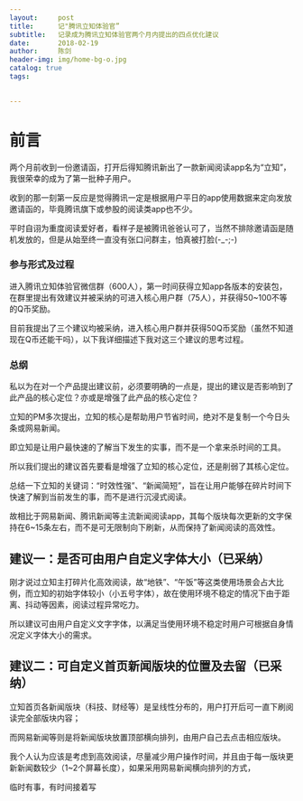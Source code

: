 ```yaml
---
layout:     post
title:      记"腾讯立知体验官”
subtitle:   记录成为腾讯立知体验官两个月内提出的四点优化建议
date:       2018-02-19
author:     陈剑
header-img: img/home-bg-o.jpg
catalog: true
tags:

    
---
```


# 前言
两个月前收到一份邀请函，打开后得知腾讯新出了一款新闻阅读app名为“立知”，我很荣幸的成为了第一批种子用户。

收到的那一刻第一反应是觉得腾讯一定是根据用户平日的app使用数据来定向发放邀请函的，毕竟腾讯旗下或参股的阅读类app也不少。

平时自诩为重度阅读爱好者，看样子是被腾讯爸爸认可了，当然不排除邀请函是随机发放的，但是从始至终一直没有张口问群主，怕真被打脸(-_-;-) 

### 参与形式及过程
进入腾讯立知体验官微信群（600人），第一时间获得立知app各版本的安装包，在群里提出有效建议并被采纳的可进入核心用户群（75人），并获得50~100不等的Q币奖励。

目前我提出了三个建议均被采纳，进入核心用户群并获得50Q币奖励（虽然不知道现在Q币还能干吗），以下我详细描述下我对这三个建议的思考过程。

### 总纲

私以为在对一个产品提出建议前，必须要明确的一点是，提出的建议是否影响到了此产品的核心定位？亦或是增强了此产品的核心定位？

立知的PM多次提出，立知的核心是帮助用户节省时间，绝对不是复制一个今日头条或网易新闻。

即立知是让用户最快速的了解当下发生的实事，而不是一个拿来杀时间的工具。

所以我们提出的建议首先要看是增强了立知的核心定位，还是削弱了其核心定位。

总结一下立知的关键词：“时效性强”、“新闻简短”，旨在让用户能够在碎片时间下快速了解到当前发生的事，而不是进行沉浸式阅读。

故相比于网易新闻、腾讯新闻等主流新闻阅读app，其每个版块每次更新的文字保持在6~15条左右，而不是可无限制向下刷新，从而保持了新闻阅读的高效性。

## 建议一：是否可由用户自定义字体大小（已采纳）

刚才说过立知主打碎片化高效阅读，故“地铁”、“午饭”等这类使用场景会占大比例，而立知的初始字体较小（小五号字体），故在使用环境不稳定的情况下由于距离、抖动等因素，阅读过程异常吃力。

所以建议可由用户自定义文字字体，以满足当使用环境不稳定时用户可根据自身情况定义字体大小的需求。

## 建议二：可自定义首页新闻版块的位置及去留（已采纳）

立知首页各新闻版块（科技、财经等）是呈线性分布的，用户打开后可一直下刷阅读完全部版块内容；

而网易新闻等则是将新闻版块放置顶部横向排列，由用户自己去点击相应版块。

我个人认为应该是考虑到高效阅读，尽量减少用户操作时间，并且由于每一版块更新新闻数较少（1~2个屏幕长度），如果采用网易新闻横向排列的方式，

临时有事，有时间接着写







 
 
